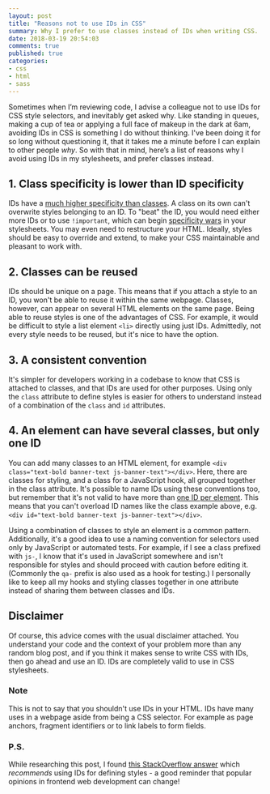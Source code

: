 ```yaml
---
layout: post
title: "Reasons not to use IDs in CSS"
summary: Why I prefer to use classes instead of IDs when writing CSS.
date: 2018-03-19 20:54:03
comments: true
published: true
categories:
- css
- html
- sass
---
```


Sometimes when I’m reviewing code, I advise a colleague not to use IDs for CSS style selectors, and inevitably get asked why. Like standing in queues, making a cup of tea or applying a full face of makeup in the dark at 6am, avoiding IDs in CSS is something I do without thinking. I've been doing it for so long without questioning it, that it takes me a minute before I can explain to other people _why_. So with that in mind, here’s a list of reasons why I avoid using IDs in my stylesheets, and prefer classes instead.

## 1. Class specificity is lower than ID specificity

IDs have a [much higher specificity than classes](https://developer.mozilla.org/en-US/docs/Web/CSS/Specificity). A class on its own can't overwrite styles belonging to an ID. To "beat" the ID, you would need either more IDs or to use `!important`, which can begin [specificity wars](https://stuffandnonsense.co.uk/archives/css_specificity_wars.html) in your stylesheets. You may even need to restructure your HTML. Ideally, styles should be easy to override and extend, to make your CSS maintainable and pleasant to work with.

## 2. Classes can be reused

IDs should be unique on a page. This means that if you attach a style to an ID, you won't be able to reuse it within the same webpage. Classes, however, can appear on several HTML elements on the same page. Being able to reuse styles is one of the advantages of CSS. For example, it would be difficult to style a list element `<li>` directly using just IDs. Admittedly, not every style needs to be reused, but it's nice to have the option.

## 3. A consistent convention

It's simpler for developers working in a codebase to know that CSS is attached to classes, and that IDs are used for other purposes. Using only the `class` attribute to define styles is easier for others to understand instead of a combination of the `class` and `id` attributes.

## 4. An element can have several classes, but only one ID

You can add many classes to an HTML element, for example `<div class="text-bold banner-text js-banner-text"></div>`. Here, there are classes for styling, and a class for a JavaScript hook, all grouped together in the class attribute. It's possible to name IDs using these conventions too, but remember that it's not valid to have more than [one ID per element](https://www.w3.org/TR/2011/WD-html5-20110525/elements.html#the-id-attribute). This means that you can't overload ID names like the class example above, e.g. `<div id="text-bold banner-text js-banner-text"></div>`.

Using a combination of classes to style an element is a common pattern. Additionally, it's a good idea to use a naming convention for selectors used only by JavaScript or automated tests. For example, if I see a class prefixed with `js-`, I know that it's used in JavaScript somewhere and isn't responsible for styles and should proceed with caution before editing it. (Commonly the `qa-` prefix is also used as a hook for testing.) I personally like to keep all my hooks and styling classes together in one attribute instead of sharing them between classes and IDs.

## Disclaimer

Of course, this advice comes with the usual disclaimer attached. You understand your code and the context of your problem more than any random blog post, and if you think it makes sense to write CSS with IDs, then go ahead and use an ID. IDs are completely valid to use in CSS stylesheets.

### Note

This is not to say that you shouldn't use IDs in your HTML. IDs have many uses in a webpage aside from being a CSS selector. For example as page anchors, fragment identifiers or to link labels to form fields.

### P.S.

While researching this post, I found [this StackOverflow answer](https://stackoverflow.com/questions/1878810/is-there-any-pros-and-cons-if-i-use-always-css-class-instead-css-id-for-everythi) which _recommends_ using IDs for defining styles - a good reminder that popular opinions in frontend web development can change!

